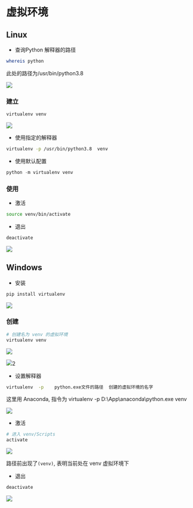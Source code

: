<!--
 * @Description: 
 * @Version: 1.0
 * @Author: DaLao
 * @Email: dalao@xxx.com
 * @Date: 2021-04-03 02:43:34
 * @LastEditors: dalao
 * @LastEditTime: 2023-04-15 10:59:34
-->

# 虚拟环境


## Linux


- 查询Python 解释器的路径

```sh
whereis python
```

此处的路径为/usr/bin/python3.8

![](https://cdn.hurra.ltd/img/20220103212007.png)


### 建立


```sh
virtualenv venv
```

![](https://cdn.hurra.ltd/img/20220103212309.png)

- 使用指定的解释器

```sh
virtualenv -p /usr/bin/python3.8  venv
```

- 使用默认配置

```py
python -m virtualenv venv
```



### 使用


- 激活

```sh
source venv/bin/activate
```


- 退出

```sh
deactivate
```

![](https://cdn.hurra.ltd/img/20220103212455.png)


## Windows


- 安装

```py
pip install virtualenv
```

![](https://cdn.hurra.ltd/img/20200312224255893.png)


### 创建

```sh
# 创建名为 venv 的虚拟环境
virtualenv venv
```

![](https://cdn.hurra.ltd/img/TIM截图20200515113058.png)

![](https://cdn.hurra.ltd/img/20200515113137.png)2

- 设置解释器

```sh
virtualenv  -p    python.exe文件的路径  创建的虚拟环境的名字
```

这里用 Anaconda, 指令为 virtualenv -p D:\App\anaconda\python.exe venv

![](https://cdn.hurra.ltd/img/20200515113404.png)


- 激活

```sh
# 进入 venv/Scripts
activate
```

![](https://cdn.hurra.ltd/img/20200515113603.png)

路径前出现了`(venv)`, 表明当前处在 venv 虚拟环境下

- 退出

```sh
deactivate
```

![](https://cdn.hurra.ltd/img/20200515113732.png)